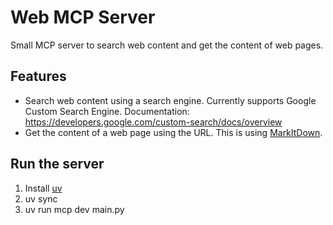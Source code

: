 # Web MCP Server

Small MCP server to search web content and get the content of web pages.

## Features
- Search web content using a search engine. Currently supports Google Custom Search Engine. Documentation: https://developers.google.com/custom-search/docs/overview
- Get the content of a web page using the URL. This is using [MarkItDown](https://github.com/microsoft/markitdown).

## Run the server

1. Install [uv](https://docs.astral.sh/uv/getting-started/installation/)
2. uv sync
3. uv run mcp dev main.py

